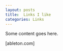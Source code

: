 ```yaml
---
layout: posts
title:  Links I like
categories: Links
---
```


Some content goes here.

[ableton.com]
